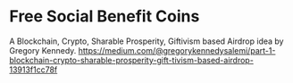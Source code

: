 # Free Social Benefit Coins 
A Blockchain, Crypto, Sharable Prosperity, Giftivism based Airdrop idea by Gregory Kennedy.
https://medium.com/@gregorykennedysalemi/part-1-blockchain-crypto-sharable-prosperity-gift-tivism-based-airdrop-13913f1cc78f






